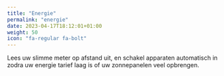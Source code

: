 ```yaml
---
title: "Energie"
permalink: "energie"
date: 2023-04-17T18:12:01+01:00
weight: 50
icon: "fa-regular fa-bolt"
---
```


Lees uw slimme meter op afstand uit, en schakel apparaten automatisch in zodra uw energie tarief laag is of uw zonnepanelen veel opbrengen.